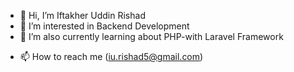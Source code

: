 - 👋 Hi, I’m Iftakher Uddin Rishad
- 👀 I’m interested in Backend Development
- 🌱 I’m also currently learning about PHP-with Laravel Framework
<!-- - 💞️ I’m looking to collaborate on ... -->
- 📫 How to reach me (iu.rishad5@gmail.com)

<!---
Rishad05/Rishad05 is a ✨ special ✨ repository because its `README.md` (this file) appears on your GitHub profile.
You can click the Preview link to take a look at your changes.
--->
